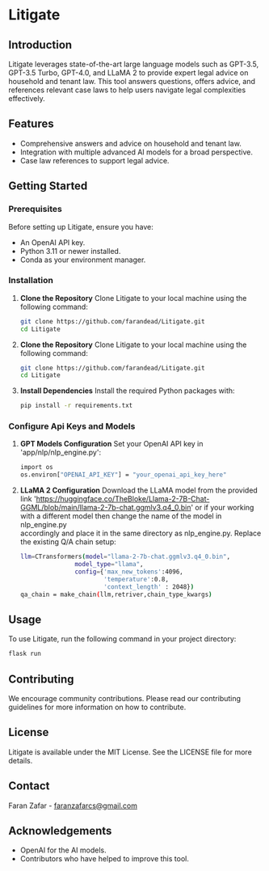 # Litigate

## Introduction
Litigate leverages state-of-the-art large language models such as GPT-3.5, GPT-3.5 Turbo, GPT-4.0, and LLaMA 2 to provide expert legal advice on household and tenant law. This tool answers questions, offers advice, and references relevant case laws to help users navigate legal complexities effectively.

## Features
- Comprehensive answers and advice on household and tenant law.
- Integration with multiple advanced AI models for a broad perspective.
- Case law references to support legal advice.

## Getting Started

### Prerequisites
Before setting up Litigate, ensure you have:
- An OpenAI API key.
- Python 3.11 or newer installed.
- Conda as your environment manager.

### Installation

1. **Clone the Repository**
   Clone Litigate to your local machine using the following command:
   ```bash
   git clone https://github.com/farandead/Litigate.git
   cd Litigate
1. **Clone the Repository**
   Clone Litigate to your local machine using the following command:
   ```bash
   git clone https://github.com/farandead/Litigate.git
   cd Litigate
3. **Install Dependencies**
   Install the required Python packages with:
   ```bash
   pip install -r requirements.txt

### Configure Api Keys and Models
1. **GPT Models Configuration**
   Set your OpenAI API key in 'app/nlp/nlp_engine.py':
   ```bash
   import os
   os.environ["OPENAI_API_KEY"] = "your_openai_api_key_here"
2. **LLaMA 2 Configuration**
   Download the LLaMA model from the provided link 'https://huggingface.co/TheBloke/Llama-2-7B-Chat-GGML/blob/main/llama-2-7b-chat.ggmlv3.q4_0.bin' or if your working with a different model then change the name of the model in nlp_engine.py    
   accordingly and place it in the same directory as nlp_engine.py. Replace the existing Q/A chain setup:
   ```bash
   llm=CTransformers(model="llama-2-7b-chat.ggmlv3.q4_0.bin",
                  model_type="llama",
                  config={'max_new_tokens':4096,
                          'temperature':0.8,
                          'context_length' : 2048})
   qa_chain = make_chain(llm,retriver,chain_type_kwargs)

## Usage

To use Litigate, run the following command in your project directory:
```bash
flask run
```

## Contributing

We encourage community contributions. Please read our contributing guidelines for more information on how to contribute.

## License

Litigate is available under the MIT License. See the LICENSE file for more details.

## Contact

Faran Zafar - faranzafarcs@gmail.com

## Acknowledgements

- OpenAI for the AI models.
- Contributors who have helped to improve this tool.




